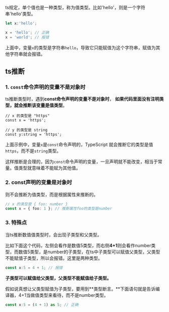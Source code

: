 ts规定，单个值也是一种类型，称为值类型。比如'hello'，则是一个字符串'hello'类型。

```typescript
let x:'hello';

x = 'hello'; // 正确
x = 'world'; // 报错

```

上面中，变量`x`的类型是字符串`hello`，导致它只能赋值为这个字符串，赋值为其他字符串就会报错。

## &#x20;ts推断

### &#x20;1. **`const`命令声明的变量不是对象时**

ts推断类型时，遇到**const命令声明的变量不是对象时**， **如果代码里面没有注明类型，就会推断该变量是值类型**。

```
// x 的类型是 "https"
const x = 'https';

// y 的类型是 string
const y:string = 'https';

```

上面示例中，变量`x`是`const`命令声明的，TypeScript 就会推断它的类型是值`https`，而不是`string`类型。

这样推断是合理的，因为`const`命令声明的变量，一旦声明就不能改变，相当于常量。值类型就意味着不能赋为其他值。

### &#x20;2. const声明的变量是对象时

则不会推断为值类型，而是根据属性来推断的。

```typescript
// x 的类型是 { foo: number }
const x = { foo: 1 }; // 推断属性foo的类型是number
```

### 3. 特殊点

当ts推断数值值类型时，会出现子类型和父类型。

比如下面这个代码，左侧会看作是数值5类型，而右侧**4+1**则会看作number类型，而数值5类型，是number的子类型，在ts中子类型可以赋值父类型，父类型不能赋值子类型，所以会报错。这里是两种类型。

```typescript
const x:5 = 4 + 1; // 报错
```

**子类型可以赋值给父类型，父类型不能赋值给子类型。**

假如说真想让父类型赋值为子类型，要用到\*\*类型断言。\*\*下面语句就是告诉编译器，4+1当做值类型来看待，而不是number类型。

```typescript
const x:5 = (4 + 1) as 5; // 正确
```


